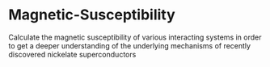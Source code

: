 # Magnetic-Susceptibility
Calculate the magnetic susceptibility of various interacting systems in order to get a deeper understanding of the underlying mechanisms of recently discovered nickelate superconductors
